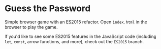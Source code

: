# Guess the Password

Simple browser game with an ES2015 refactor. Open `index.html` in the browser to play the game.

If you'd like to see some ES2015 features in the JavaScript code (including `let`, `const`, arrow functions, and more), check out the `ES2015` branch.
